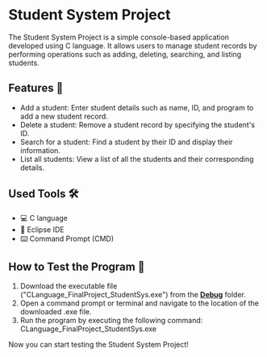 # Student System Project

The Student System Project is a simple console-based application developed using C language. 
It allows users to manage student records by performing operations such as adding, deleting, searching, and listing students.

## Features 🚀

- Add a student: Enter student details such as name, ID, and program to add a new student record.
- Delete a student: Remove a student record by specifying the student's ID.
- Search for a student: Find a student by their ID and display their information.
- List all students: View a list of all the students and their corresponding details.

## Used Tools 🛠️

- 💻 C language
- 🌙 Eclipse IDE
- ⌨️ Command Prompt (CMD)

## How to Test the Program 🧪

1. Download the executable file ("CLanguage_FinalProject_StudentSys.exe") from the [**Debug**](https://github.com/abdelrahman1532001/Mastering_Embedded_Systems/tree/master/First_Term/FinalProjects/CLanguage_FinalProject_StudentSys/Debug) folder.
2. Open a command prompt or terminal and navigate to the location of the downloaded .exe file.
3. Run the program by executing the following command: CLanguage_FinalProject_StudentSys.exe

Now you can start testing the Student System Project!
